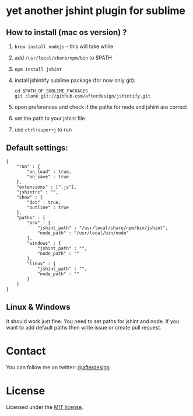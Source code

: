 # yet another jshint plugin for sublime

## How to install (mac os version) ?

1. ```brew install nodejs``` - this will take while
2. add ```/usr/local/share/npm/bin``` to $PATH
3. ```npm install jshint```
4. install jshintify sublime package (for now only git):

    ```
    cd $PATH_OF_SUBLIME_PACKAGES
    git clone git://github.com/afterdesign/jshintify.git
    ```
5. open preferences and check if the paths for node and jshint are correct
6. set the path to your jshint file
6. use ```ctrl+super+j``` to run

## Default settings:

```
{
    "run" : {
        "on_load" : true,
        "on_save" : true
    },
    "extensions" : [".js"],
    "jshintrc" : "",
    "show" : {
        "dot" : true,
        "outline" : true
    },
    "paths" : {
        "osx" : {
            "jshint_path" : "/usr/local/share/npm/bin/jshint",
            "node_path" : "/usr/local/bin/node"
        },
        "windows" : {
            "jshint_path" : "",
            "node_path" : ""
        },
        "linux" : {
            "jshint_path" : "",
            "node_path" : ""
        }
    }
}
```

## Linux & Windows

It should work just fine. You need to set paths for jshint and node.
If you want to add default paths then write issue or create pull request.

# Contact

You can follow me on twitter: [@afterdesign](http://twitter.com/afterdesign)

# License

Licensed under the [MIT license](http://opensource.org/licenses/MIT).